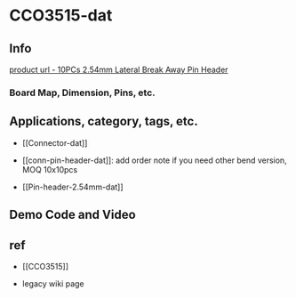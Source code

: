 
# CCO3515-dat

## Info

[product url - 10PCs 2.54mm Lateral Break Away Pin Header](https://www.electrodragon.com/product/10pcs-2-54mm-90-degree-break-away-pin-header/)

### Board Map, Dimension, Pins, etc.

## Applications, category, tags, etc. 

- [[Connector-dat]]

- [[conn-pin-header-dat]]: add order note if you need other bend version, MOQ 10x10pcs 

- [[Pin-header-2.54mm-dat]]




## Demo Code and Video



## ref 

- [[CCO3515]] 

- legacy wiki page 



